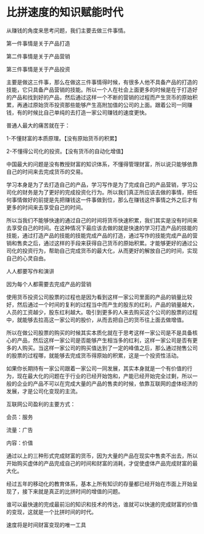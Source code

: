 # 比拼速度的知识赋能时代

从赚钱的角度来思考问题，我们主要去做三件事情。

第一件事情是关于产品打造

第二件事情是关于产品营销

第三件事情是关于产品投资

主要是做这三件事，那么在做这三件事情得时候，有很多人他不具备产品的打造的技能，它只具备产品营销的技能。所以一个人在社会上面更多的时候是在于打造好的产品和找到好的产品，然后通过这样一个不断的营销的过程而产生货币的原始积累，再通过原始货币投资那些能够产生高附加值的公司的上面。跟着公司一同赚钱，有的时候比自己单纯的去打造一家公司赚钱的速度更快。

普通人最大的痛苦就在于：

1-不懂财富的本质原理。【没有原始货币的积累】

2-不懂得公司化的投资。【没有货币的自动化增值】

中国最大的问题是没有教授财富的知识体系，不懂得管理财富，所以说只能够依靠自己的时间来去完成货币的交易。

学习本身是为了去打造自己的产品，学习写作是为了完成自己的产品营销，学习公司化的财务是为了更好的完成投资化行为。所以我们真正所应该去做的事情，把任何事情做好的前提是先把赚钱这一件事做到位，那么在赚钱这件事情之外之后才有更多的时间来去享受自己的时间。

所以当我们不能够快速的通过自己的时间将货币快速积累，我们其实是没有时间来去享受自己的时间。在这种情况下最应该去做的就是快速的学习打造产品的技能的技能，通过打造产品的技能的技能完成产品的打造，通过写作的技能完成产品的营销和售卖之后，通过这样的手段来获得自己货币的原始积累。才能够更好的通过公司化的投资行为，帮助自己完成货币的最大化，从而更好的解放自己的时间，实现自己的心灵自由。

人人都要写作和演讲

因为每个人都需要去完成产品的营销

使用货币投资公司股票的过程也是因为看到这样一家公司里面的产品的销量比较好，然后通过一个时间的复利的过程当中而产生的股东的红利，产品的销量越大，人员的工资越少，股东红利越大。吸引到更多的人来去购买这个公司的股票的过程中，就能够去拉高这一家公司的股价，从而去把自己的货币往上面去做增值。

所以在做公司股票的购买的时候其实本质化就在于思考这样一家公司是不是具备核心的产品，然后这样一家公司是否能够产生相当多的红利，这样一家公司是否有更多的人购买。当这样一家公司的购买值达到了一定的峰值之后，那么通过抛售公司的股票的过程哪，就能够去完成货币得原始的积累，这是一个投资性活动。

如果你长期持有一家公司跟着一家公司一同发展，其实本身就是一个有价值的行为，现在最大化的问题在于行业的已经开始饱和，产能已经开始完全过剩，所以一般的企业的产品不可以在完成大量的产品的售卖的时候，依靠互联网的虚体经济的发展，才是公司化变现的主流。

互联网公司盈利的主要方式：

会员：服务

流量：广告

内容：价值

通过以上的三种形式完成财富的货币，因为大量的产品在现实中售卖不出去，所以开始购买虚体的产品完成自己的时间和财富的消耗，才促使虚体产品完成财富的最大化。

经过五年的移动化的教育体系，基本上所有知识的存量都已经开始在市面上开始呈现了，接下来就是真正的比拼时间的增值的问题。

谁可以最快速的完成最前沿的知识和技术的传达，谁就可以快速的完成财富的价值的变现，这就是一个比拼时间的时代。

速度将是时间财富变现的唯一工具
